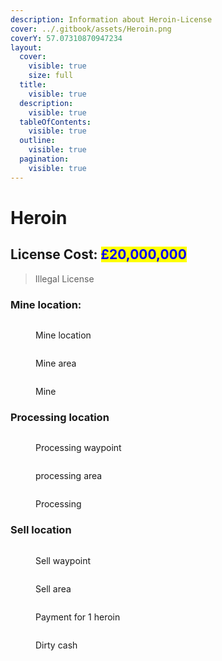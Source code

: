 ```yaml
---
description: Information about Heroin-License
cover: ../.gitbook/assets/Heroin.png
coverY: 57.07310870947234
layout:
  cover:
    visible: true
    size: full
  title:
    visible: true
  description:
    visible: true
  tableOfContents:
    visible: true
  outline:
    visible: true
  pagination:
    visible: true
---
```


# Heroin

## License Cost: <mark style="color:blue;">£20,000,000</mark>

> Illegal License

### Mine location:

<div>

<figure><img src="../.gitbook/assets/Heroin mine 1.png" alt=""><figcaption><p>Mine location</p></figcaption></figure>

 

<figure><img src="../.gitbook/assets/Heroin mine 2.png" alt=""><figcaption><p>Mine area</p></figcaption></figure>

</div>

<figure><img src="../.gitbook/assets/Heroin mine 3.png" alt=""><figcaption><p>Mine</p></figcaption></figure>

### Processing location

<div>

<figure><img src="../.gitbook/assets/Heroin processing 1.png" alt=""><figcaption><p>Processing waypoint</p></figcaption></figure>

 

<figure><img src="../.gitbook/assets/Heroin processing 2.png" alt=""><figcaption><p>processing area</p></figcaption></figure>

</div>

<figure><img src="../.gitbook/assets/Heroin processing 3.png" alt=""><figcaption><p>Processing</p></figcaption></figure>

### Sell location

<div>

<figure><img src="../.gitbook/assets/Heroin sell 1.png" alt=""><figcaption><p>Sell waypoint</p></figcaption></figure>

 

<figure><img src="../.gitbook/assets/Heroin sell 2.png" alt=""><figcaption><p>Sell area</p></figcaption></figure>

</div>

<div>

<figure><img src="../.gitbook/assets/Heroin sell 3.png" alt=""><figcaption><p>Payment for 1 heroin</p></figcaption></figure>

 

<figure><img src="../.gitbook/assets/Heroin sell 4.png" alt=""><figcaption><p>Dirty cash</p></figcaption></figure>

</div>
